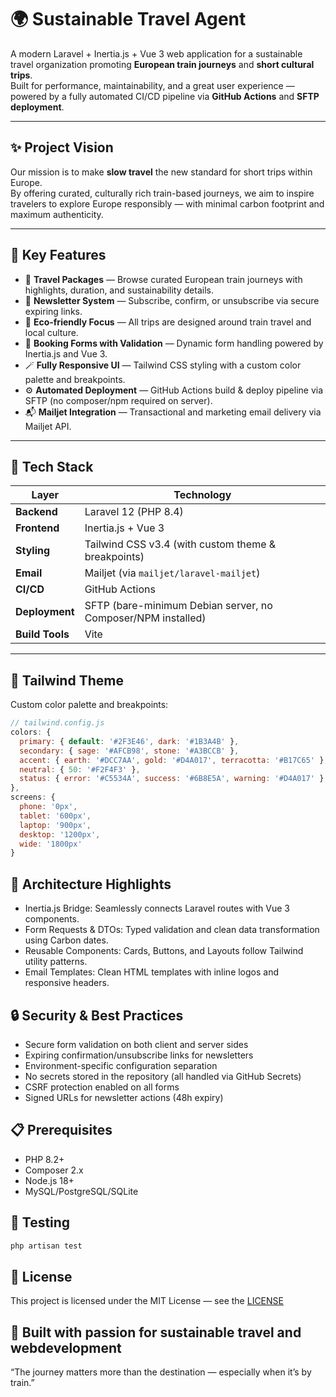# 🌍 Sustainable Travel Agent

A modern Laravel + Inertia.js + Vue 3 web application for a sustainable travel organization promoting **European train journeys** and **short cultural trips**.  
Built for performance, maintainability, and a great user experience — powered by a fully automated CI/CD pipeline via **GitHub Actions** and **SFTP deployment**.

---

## ✨ Project Vision

Our mission is to make **slow travel** the new standard for short trips within Europe.  
By offering curated, culturally rich train-based journeys, we aim to inspire travelers to explore Europe responsibly — with minimal carbon footprint and maximum authenticity.

---

## 🧭 Key Features

- 🧳 **Travel Packages** — Browse curated European train journeys with highlights, duration, and sustainability details.  
- 💌 **Newsletter System** — Subscribe, confirm, or unsubscribe via secure expiring links.  
- 🚆 **Eco-friendly Focus** — All trips are designed around train travel and local culture.  
- 🧾 **Booking Forms with Validation** — Dynamic form handling powered by Inertia.js and Vue 3.  
- 🪄 **Fully Responsive UI** — Tailwind CSS styling with a custom color palette and breakpoints.  
- ⚙️ **Automated Deployment** — GitHub Actions build & deploy pipeline via SFTP (no composer/npm required on server).  
- 📬 **Mailjet Integration** — Transactional and marketing email delivery via Mailjet API.

---

## 🧱 Tech Stack

| Layer | Technology |
|-------|-------------|
| **Backend** | Laravel 12 (PHP 8.4) |
| **Frontend** | Inertia.js + Vue 3 |
| **Styling** | Tailwind CSS v3.4 (with custom theme & breakpoints) |
| **Email** | Mailjet (via `mailjet/laravel-mailjet`) |
| **CI/CD** | GitHub Actions |
| **Deployment** | SFTP (bare-minimum Debian server, no Composer/NPM installed) |
| **Build Tools** | Vite |

---

## 🧩 Tailwind Theme
Custom color palette and breakpoints:
```js
// tailwind.config.js
colors: {
  primary: { default: '#2F3E46', dark: '#1B3A4B' },
  secondary: { sage: '#AFCB98', stone: '#A3BCCB' },
  accent: { earth: '#DCC7AA', gold: '#D4A017', terracotta: '#B17C65' },
  neutral: { 50: '#F2F4F3' },
  status: { error: '#C5534A', success: '#6B8E5A', warning: '#D4A017' },
},
screens: {
  phone: '0px',
  tablet: '600px',
  laptop: '900px',
  desktop: '1200px',
  wide: '1800px'
}
```
## 🧠 Architecture Highlights
* Inertia.js Bridge: Seamlessly connects Laravel routes with Vue 3 components.
* Form Requests & DTOs: Typed validation and clean data transformation using Carbon dates.
* Reusable Components: Cards, Buttons, and Layouts follow Tailwind utility patterns.
* Email Templates: Clean HTML templates with inline logos and responsive headers.

## 🔒 Security & Best Practices
* Secure form validation on both client and server sides
* Expiring confirmation/unsubscribe links for newsletters
* Environment-specific configuration separation
* No secrets stored in the repository (all handled via GitHub Secrets)
* CSRF protection enabled on all forms
* Signed URLs for newsletter actions (48h expiry)

## 📋 Prerequisites
* PHP 8.2+
* Composer 2.x
* Node.js 18+
* MySQL/PostgreSQL/SQLite

## 🧪 Testing
```bash
php artisan test
```

## 🪪 License
This project is licensed under the MIT License — see the [LICENSE](https://mit-license.org/)

## 💚 Built with passion for sustainable travel and webdevelopment
“The journey matters more than the destination — especially when it’s by train.”
